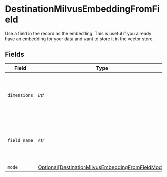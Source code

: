# DestinationMilvusEmbeddingFromField

Use a field in the record as the embedding. This is useful if you already have an embedding for your data and want to store it in the vector store.


## Fields

| Field                                                                                                               | Type                                                                                                                | Required                                                                                                            | Description                                                                                                         | Example                                                                                                             |
| ------------------------------------------------------------------------------------------------------------------- | ------------------------------------------------------------------------------------------------------------------- | ------------------------------------------------------------------------------------------------------------------- | ------------------------------------------------------------------------------------------------------------------- | ------------------------------------------------------------------------------------------------------------------- |
| `dimensions`                                                                                                        | *int*                                                                                                               | :heavy_check_mark:                                                                                                  | The number of dimensions the embedding model is generating                                                          | 1536                                                                                                                |
| `field_name`                                                                                                        | *str*                                                                                                               | :heavy_check_mark:                                                                                                  | Name of the field in the record that contains the embedding                                                         | embedding                                                                                                           |
| `mode`                                                                                                              | [Optional[DestinationMilvusEmbeddingFromFieldMode]](../../models/shared/destinationmilvusembeddingfromfieldmode.md) | :heavy_minus_sign:                                                                                                  | N/A                                                                                                                 |                                                                                                                     |